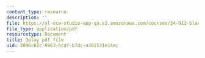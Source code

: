 ```yaml
---
content_type: resource
description: ''
file: https://ol-ocw-studio-app-qa.s3.amazonaws.com/courses/24-912-black-matters-introduction-to-black-studies-spring-2017/2896c62c9963bcdfb7dca301531e14ec_5iD590uppi8.pdf
file_type: application/pdf
resourcetype: Document
title: 3play pdf file
uid: 2896c62c-9963-bcdf-b7dc-a301531e14ec
---
```

